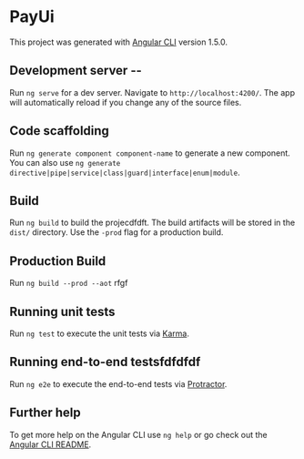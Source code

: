 # PayUi

This project was generated with [Angular CLI](https://github.com/angular/angular-cli) version 1.5.0.

## Development server --

Run `ng serve` for a dev server. Navigate to `http://localhost:4200/`. The app will automatically reload if you change any of the source files.

## Code scaffolding

Run `ng generate component component-name` to generate a new component. You can also use `ng generate directive|pipe|service|class|guard|interface|enum|module`.

## Build

Run `ng build` to build the projecdfdft. The build artifacts will be stored in the `dist/` directory. Use the `-prod` flag for a production build.

## Production Build

Run `ng build --prod --aot`  rfgf

## Running unit tests

Run `ng test` to execute the unit tests via [Karma](https://karma-runner.github.io).

## Running end-to-end testsfdfdfdf

Run `ng e2e` to execute the end-to-end tests via [Protractor](http://www.protractortest.org/).

## Further help

To get more help on the Angular CLI use `ng help` or go check out the [Angular CLI README](https://github.com/angular/angular-cli/blob/master/README.md).
